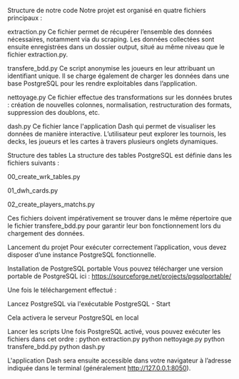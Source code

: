 Structure de notre code
Notre projet est organisé en quatre fichiers principaux :

extraction.py
Ce fichier permet de récupérer l’ensemble des données nécessaires, notamment via du scraping.
Les données collectées sont ensuite enregistrées dans un dossier output, situé au même niveau que le fichier extraction.py.

transfere_bdd.py
Ce script anonymise les joueurs en leur attribuant un identifiant unique.
Il se charge également de charger les données dans une base PostgreSQL pour les rendre exploitables dans l’application.

nettoyage.py
Ce fichier effectue des transformations sur les données brutes :
création de nouvelles colonnes, normalisation, restructuration des formats, suppression des doublons, etc.

dash.py
Ce fichier lance l'application Dash qui permet de visualiser les données de manière interactive.
L’utilisateur peut explorer les tournois, les decks, les joueurs et les cartes à travers plusieurs onglets dynamiques.

Structure des tables
La structure des tables PostgreSQL est définie dans les fichiers suivants :

00_create_wrk_tables.py

01_dwh_cards.py

02_create_players_matchs.py

Ces fichiers doivent impérativement se trouver dans le même répertoire que le fichier transfere_bdd.py pour garantir leur bon fonctionnement lors du chargement des données.

Lancement du projet
Pour exécuter correctement l’application, vous devez disposer d’une instance PostgreSQL fonctionnelle.

Installation de PostgreSQL portable
Vous pouvez télécharger une version portable de PostgreSQL ici :
https://sourceforge.net/projects/pgsqlportable/

Une fois le téléchargement effectué :

Lancez PostgreSQL via l'exécutable PostgreSQL - Start

Cela activera le serveur PostgreSQL en local

Lancer les scripts
Une fois PostgreSQL activé, vous pouvez exécuter les fichiers dans cet ordre :
python extraction.py
python nettoyage.py
python transfere_bdd.py
python dash.py

L'application Dash sera ensuite accessible dans votre navigateur à l’adresse indiquée dans le terminal (généralement http://127.0.0.1:8050).
